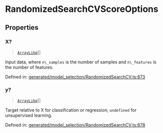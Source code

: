 # RandomizedSearchCVScoreOptions

## Properties

### X?

> [`ArrayLike`](../types/ArrayLike.md)[]

Input data, where `n\_samples` is the number of samples and `n\_features` is the number of features.

Defined in:  [generated/model\_selection/RandomizedSearchCV.ts:873](https://github.com/transitive-bullshit/scikit-learn-ts/blob/92ab806/packages/sklearn/src/generated/model_selection/RandomizedSearchCV.ts#L873)

### y?

> [`ArrayLike`](../types/ArrayLike.md)[]

Target relative to X for classification or regression; `undefined` for unsupervised learning.

Defined in:  [generated/model\_selection/RandomizedSearchCV.ts:878](https://github.com/transitive-bullshit/scikit-learn-ts/blob/92ab806/packages/sklearn/src/generated/model_selection/RandomizedSearchCV.ts#L878)
